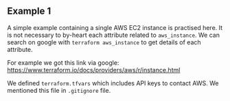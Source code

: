 ## Example 1

A simple example containing a single AWS EC2 instance is practised here. It is not necessary to by-heart each attribute related to `aws_instance`. We can search on google with `terraform aws_instance` to get details of each attribute.

For example we got this link via google: https://www.terraform.io/docs/providers/aws/r/instance.html

We defined `terraform.tfvars` which includes API keys to contact AWS. We mentioned this file in `.gitignore` file.
